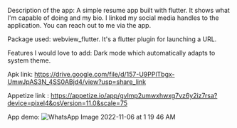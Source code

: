 


Description of the app: A simple resume app built with flutter. It shows what I'm capable of doing and my bio. I linked my social media handles to the application. You can reach out to me via the app. 

Package used: webview_flutter. It's a flutter plugin for launching a URL.

Features I would love to add: Dark mode which automatically adapts to system theme.


Apk link: https://drive.google.com/file/d/157-U9PPlTbgx-UmwJpAS3N_4SS0ABjd4/view?usp=share_link

Appetize link : https://appetize.io/app/gvlmp2umwxhwxg7vz6y2iz7rsa?device=pixel4&osVersion=11.0&scale=75

App demo: 
![WhatsApp Image 2022-11-06 at 1 19 46 AM](https://user-images.githubusercontent.com/83911888/200161032-2eead4fe-0f82-4e9a-b1ec-2341d8e3a326.jpeg)
